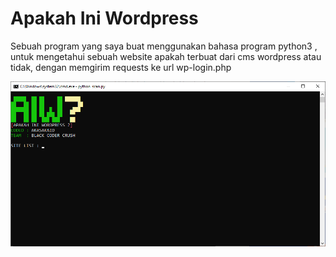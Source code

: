 # Apakah Ini Wordpress
 Sebuah program yang saya buat menggunakan bahasa program python3 , untuk mengetahui sebuah website apakah terbuat dari cms wordpress atau tidak, dengan memgirim requests ke url wp-login.php

<img src="https://raw.githubusercontent.com/akasakaid/Apakah-Ini-Wordpress/main/aiw.png">
